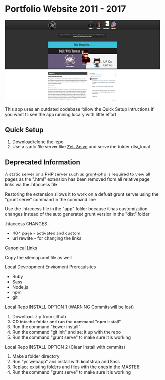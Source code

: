 # Portfolio Website 2011 - 2017

![Portfolio Website 2011 - 2017](img/portfolio-2011-2017.jpeg "Portfolio Website 2011 - 2017")

This app uses an outdated codebase follow the Quick Setup intructions if you want to see the app running locally with little effort.

## Quick Setup

1. Download/clone the repo
2. Use a static file server like [Zeit Serve](https://github.com/zeit/serve) and serve the folder dist_local

## Deprecated Information

A static server or a PHP server such as [grunt-php](https://github.com/sindresorhus/grunt-php) is required to view all pages as the ".html" extension has been removed from all relative page links via the .htaccess file

Restoring the extension allows it to work on a defualt grunt server using the "grunt serve" command in the command line

Use the .htaccess file in the "app" folder because it has customization changes instead of the auto generated grunt version in the "dist" folder

.htaccess CHANGES

- 404 page - activated and custom
- url rewrite - for changing the links

[Canonical Links](http://alexcican.com/post/how-to-remove-php-html-htm-extensions-with-htaccess/)

Copy the sitemap.xml file as well

Local Development Enviroment Prerequisites

- Ruby
- Sass
- Node.js
- npm
- git

Local Repo INSTALL OPTION 1 (WARNING Commits will be lost)

1. Download .zip from github
2. CD into the folder and run the command "npm install"
3. Run the command "bower install"
4. Run the command "git init" and set it up with the repo
5. Run the command "grunt serve" to make sure it is working

Local Repo INSTALL OPTION 2 (Clean Install with commits)

1. Make a folder directory
2. Run "yo webapp" and install with bootstrap and Sass
3. Replace existing folders and files with the ones in the MASTER
4. Run the command "grunt serve" to make sure it is working
